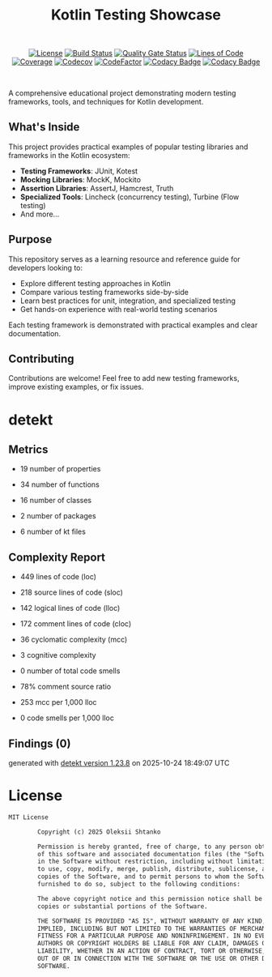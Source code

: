 <h1 align="center">Kotlin Testing Showcase</h1></br>

<p align="center">
  <a href="https://opensource.org/licenses/mit"><img alt="License" src="https://img.shields.io/badge/License-MIT-blue.svg"/></a>
  <a href="https://github.com/ashtanko/kotlin-tests-showcase/actions/workflows/ci.yml"><img alt="Build Status" src="https://github.com/ashtanko/kotlin-tests-showcase/actions/workflows/ci.yml/badge.svg"/></a>
  <a href="https://sonarcloud.io/dashboard?id=ashtanko_kotlin-tests-showcase"><img alt="Quality Gate Status" src="https://sonarcloud.io/api/project_badges/measure?project=ashtanko_kotlin-tests-showcase&metric=alert_status"/></a>
  <a href="https://sonarcloud.io/dashboard?id=ashtanko_kotlin-tests-showcase"><img alt="Lines of Code" src="https://sonarcloud.io/api/project_badges/measure?project=ashtanko_kotlin-tests-showcase&metric=ncloc"/></a>
  <a href="https://sonarcloud.io/dashboard?id=ashtanko_kotlin-tests-showcase"><img alt="Coverage" src="https://sonarcloud.io/api/project_badges/measure?project=ashtanko_kotlin-tests-showcase&metric=coverage"/></a>
  <a href="https://codecov.io/gh/ashtanko/kotlin-tests-showcase"><img alt="Codecov" src="https://codecov.io/gh/ashtanko/kotlin-tests-showcase/graph/badge.svg?token=AOXW5HQY37"/></a>
  <a href="https://www.codefactor.io/repository/github/ashtanko/kotlin-tests-showcase"><img alt="CodeFactor" src="https://www.codefactor.io/repository/github/ashtanko/kotlin-tests-showcase/badge"/></a>
  <a href="https://app.codacy.com/gh/ashtanko/kotlin-tests-showcase/dashboard?utm_source=gh&utm_medium=referral&utm_content=&utm_campaign=Badge_grade"><img alt="Codacy Badge" src="https://app.codacy.com/project/badge/Grade/a3b693e567444dcbaafd6322a6fbb17e"/></a>
  <a href="https://app.codacy.com/gh/ashtanko/kotlin-tests-showcase/dashboard?utm_source=gh&utm_medium=referral&utm_content=&utm_campaign=Badge_coverage"><img alt="Codacy Badge" src="https://app.codacy.com/project/badge/Coverage/a3b693e567444dcbaafd6322a6fbb17e"/></a>
</p><br>

A comprehensive educational project demonstrating modern testing frameworks, tools, and techniques for Kotlin development.

## What's Inside

This project provides practical examples of popular testing libraries and frameworks in the Kotlin ecosystem:

- **Testing Frameworks**: JUnit, Kotest
- **Mocking Libraries**: MockK, Mockito
- **Assertion Libraries**: AssertJ, Hamcrest, Truth
- **Specialized Tools**: Lincheck (concurrency testing), Turbine (Flow testing)
- And more...

## Purpose

This repository serves as a learning resource and reference guide for developers looking to:

- Explore different testing approaches in Kotlin
- Compare various testing frameworks side-by-side
- Learn best practices for unit, integration, and specialized testing
- Get hands-on experience with real-world testing scenarios

Each testing framework is demonstrated with practical examples and clear documentation.

## Contributing

Contributions are welcome! Feel free to add new testing frameworks, improve existing examples, or fix issues.
# detekt

## Metrics

* 19 number of properties

* 34 number of functions

* 16 number of classes

* 2 number of packages

* 6 number of kt files

## Complexity Report

* 449 lines of code (loc)

* 218 source lines of code (sloc)

* 142 logical lines of code (lloc)

* 172 comment lines of code (cloc)

* 36 cyclomatic complexity (mcc)

* 3 cognitive complexity

* 0 number of total code smells

* 78% comment source ratio

* 253 mcc per 1,000 lloc

* 0 code smells per 1,000 lloc

## Findings (0)

generated with [detekt version 1.23.8](https://detekt.dev/) on 2025-10-24 18:49:07 UTC

# License

```xml
MIT License

        Copyright (c) 2025 Oleksii Shtanko

        Permission is hereby granted, free of charge, to any person obtaining a copy
        of this software and associated documentation files (the "Software"), to deal
        in the Software without restriction, including without limitation the rights
        to use, copy, modify, merge, publish, distribute, sublicense, and/or sell
        copies of the Software, and to permit persons to whom the Software is
        furnished to do so, subject to the following conditions:

        The above copyright notice and this permission notice shall be included in all
        copies or substantial portions of the Software.

        THE SOFTWARE IS PROVIDED "AS IS", WITHOUT WARRANTY OF ANY KIND, EXPRESS OR
        IMPLIED, INCLUDING BUT NOT LIMITED TO THE WARRANTIES OF MERCHANTABILITY,
        FITNESS FOR A PARTICULAR PURPOSE AND NONINFRINGEMENT. IN NO EVENT SHALL THE
        AUTHORS OR COPYRIGHT HOLDERS BE LIABLE FOR ANY CLAIM, DAMAGES OR OTHER
        LIABILITY, WHETHER IN AN ACTION OF CONTRACT, TORT OR OTHERWISE, ARISING FROM,
        OUT OF OR IN CONNECTION WITH THE SOFTWARE OR THE USE OR OTHER DEALINGS IN THE
        SOFTWARE.
```
